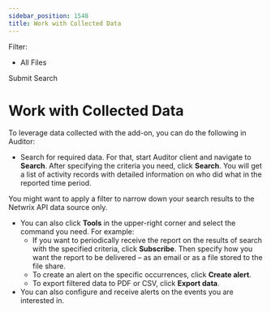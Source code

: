 ```yaml
---
sidebar_position: 1548
title: Work with Collected Data
---
```


Filter: 

* All Files

Submit Search

# Work with Collected Data

To leverage data collected with the add-on, you can do the following in Auditor:

* Search for required data. For that, start Auditor client and navigate to **Search**. After specifying the criteria you need, click **Search**. You will get a list of activity records with detailed information on who did what in the reported time period.

You might want to apply a filter to narrow down your search results to the Netwrix API data source only.

* You can also click **Tools** in the upper-right corner and select the command you need. For example:
  * If you want to periodically receive the report on the results of search with the specified criteria, click **Subscribe**. Then specify how you want the report to be delivered – as an email or as a file stored to the file share.
  * To create an alert on the specific occurrences, click **Create alert**.
  * To export filtered data to PDF or CSV, click **Export data**.
* You can also configure and receive alerts on the events you are interested in.